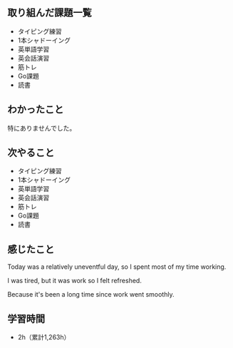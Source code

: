 ## 取り組んだ課題一覧
- タイピング練習
- 1本シャドーイング
- 英単語学習
- 英会話演習
- 筋トレ
- Go課題
- 読書
## わかったこと
特にありませんでした。
## 次やること
- タイピング練習
- 1本シャドーイング
- 英単語学習
- 英会話演習
- 筋トレ
- Go課題
- 読書
## 感じたこと
Today was a relatively uneventful day, so I spent most of my time working.

I was tired, but it was work so I felt refreshed.

Because it's been a long time since work went smoothly.

## 学習時間
- 2h（累計1,263h）